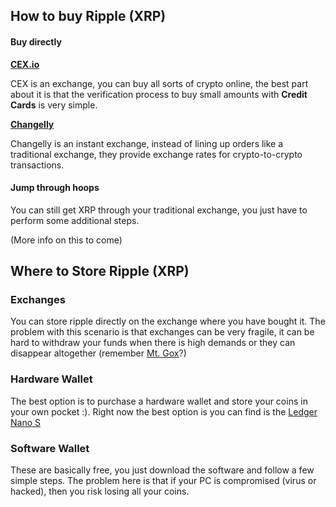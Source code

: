 ## How to buy Ripple (XRP)

#### Buy directly

**[CEX.io](https://cex.io/r/0/up109972798/0/)**

CEX is an exchange, you can buy all sorts of crypto online, the best part about it is that the verification process to buy small amounts with **Credit Cards** is very simple. 

**[Changelly](https://changelly.com/?ref_id=24b764cfb79d)**

Changelly is an instant exchange, instead of lining up orders like a traditional exchange, they provide exchange rates for crypto-to-crypto transactions.

#### Jump through hoops

You can still get XRP through your traditional exchange, you just have to perform some additional steps.

(More info on this to come)

## Where to Store Ripple (XRP)

### Exchanges

You can store ripple directly on the exchange where you have bought it. The problem with this scenario is that exchanges can be very fragile, it can be hard to withdraw your funds when there is high demands or they can disappear altogether (remember [Mt. Gox]( https://en.wikipedia.org/wiki/Mt._Gox)?)

### Hardware Wallet

The best option is to purchase a hardware wallet and store your coins in your own pocket :). Right now the best option is you can find is the [Ledger Nano S](https://www.amazon.com/gp/product/B01J66NF46/ref=as_li_tl?ie=UTF8&camp=1789&creative=9325&creativeASIN=B01J66NF46&linkCode=as2&tag=tradexrpco-20&linkId=002025bef7f03c063abd305747b1c78f)

### Software Wallet

These are basically free, you just download the software and follow a few simple steps. The problem here is that if your PC is compromised (virus or hacked), then you risk losing all your coins.
